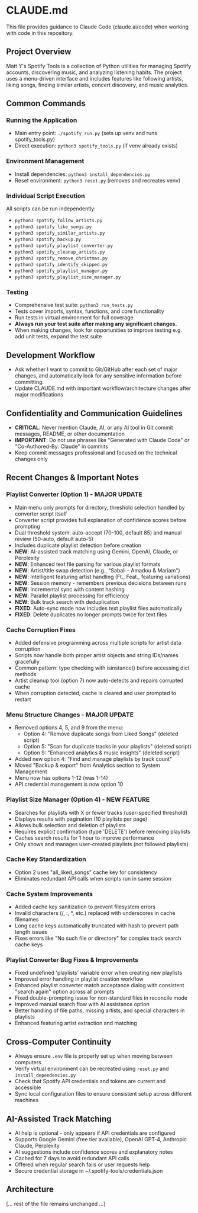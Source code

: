# CLAUDE.md

This file provides guidance to Claude Code (claude.ai/code) when working with code in this repository.

## Project Overview

Matt Y's Spotify Tools is a collection of Python utilities for managing Spotify accounts, discovering music, and analyzing listening habits. The project uses a menu-driven interface and includes features like following artists, liking songs, finding similar artists, concert discovery, and music analytics.

## Common Commands

### Running the Application
- Main entry point: `./spotify_run.py` (sets up venv and runs spotify_tools.py)
- Direct execution: `python3 spotify_tools.py` (if venv already exists)

### Environment Management
- Install dependencies: `python3 install_dependencies.py`
- Reset environment: `python3 reset.py` (removes and recreates venv)

### Individual Script Execution
All scripts can be run independently:
- `python3 spotify_follow_artists.py`
- `python3 spotify_like_songs.py`
- `python3 spotify_similar_artists.py`
- `python3 spotify_backup.py`
- `python3 spotify_playlist_converter.py`
- `python3 spotify_cleanup_artists.py`
- `python3 spotify_remove_christmas.py`
- `python3 spotify_identify_skipped.py`
- `python3 spotify_playlist_manager.py`
- `python3 spotify_playlist_size_manager.py`

### Testing
- Comprehensive test suite: `python3 run_tests.py`
- Tests cover imports, syntax, functions, and core functionality
- Run tests in virtual environment for full coverage
- **Always run your test suite after making any significant changes.**
- When making changes, look for opportunities to improve testing e.g. add unit tests, expand the test suite

## Development Workflow
- Ask whether I want to commit to Git/GitHub after each set of major changes, and automatically look for any sensitive information before committing.
- Update CLAUDE.md with important workflow/architecture changes after major modifications

## Confidentiality and Communication Guidelines
- **CRITICAL**: Never mention Claude, AI, or any AI tool in Git commit messages, README, or other documentation
- **IMPORTANT**: Do not use phrases like "Generated with Claude Code" or "Co-Authored-By: Claude" in commits
- Keep commit messages professional and focused on the technical changes only

## Recent Changes & Important Notes

### Playlist Converter (Option 1) - MAJOR UPDATE
- Main menu only prompts for directory, threshold selection handled by converter script itself
- Converter script provides full explanation of confidence scores before prompting
- Dual threshold system: auto-accept (70-100, default 85) and manual review (50-auto, default auto-5)
- Includes duplicate playlist detection before creation
- **NEW**: AI-assisted track matching using Gemini, OpenAI, Claude, or Perplexity
- **NEW**: Enhanced text file parsing for various playlist formats
- **NEW**: Artist/title swap detection (e.g., "Sabali - Amadou & Mariam")
- **NEW**: Intelligent featuring artist handling (Ft., Feat., featuring variations)
- **NEW**: Session memory - remembers previous decisions between runs
- **NEW**: Incremental sync with content hashing
- **NEW**: Parallel playlist processing for efficiency
- **NEW**: Bulk track search with deduplication
- **FIXED**: Auto-sync mode now includes text playlist files automatically
- **FIXED**: Delete duplicates no longer prompts twice for text files


### Cache Corruption Fixes
- Added defensive programming across multiple scripts for artist data corruption
- Scripts now handle both proper artist objects and string IDs/names gracefully
- Common pattern: type checking with isinstance() before accessing dict methods
- Artist cleanup tool (option 7) now auto-detects and repairs corrupted cache
- When corruption detected, cache is cleared and user prompted to restart

### Menu Structure Changes - MAJOR UPDATE
- Removed options 4, 5, and 9 from the menu:
  - Option 4: "Remove duplicate songs from Liked Songs" (deleted script)
  - Option 5: "Scan for duplicate tracks in your playlists" (deleted script)  
  - Option 9: "Enhanced analytics & music insights" (deleted script)
- Added new option 4: "Find and manage playlists by track count"
- Moved "Backup & export" from Analytics section to System Management
- Menu now has options 1-12 (was 1-14)
- API credential management is now option 10

### Playlist Size Manager (Option 4) - NEW FEATURE
- Searches for playlists with X or fewer tracks (user-specified threshold)
- Displays results with pagination (10 playlists per page)
- Allows bulk selection and deletion of playlists
- Requires explicit confirmation (type 'DELETE') before removing playlists
- Caches search results for 1 hour to improve performance
- Only shows and manages user-created playlists (not followed playlists)

### Cache Key Standardization
- Option 2 uses "all_liked_songs" cache key for consistency
- Eliminates redundant API calls when scripts run in same session

### Cache System Improvements
- Added cache key sanitization to prevent filesystem errors
- Invalid characters (/, :, *, etc.) replaced with underscores in cache filenames
- Long cache keys automatically truncated with hash to prevent path length issues
- Fixes errors like "No such file or directory" for complex track search cache keys

### Playlist Converter Bug Fixes & Improvements
- Fixed undefined 'playlists' variable error when creating new playlists
- Improved error handling in playlist creation workflow
- Enhanced playlist converter match acceptance dialog with consistent "search again" option across all prompts
- Fixed double-prompting issue for non-standard files in reconcile mode
- Improved manual search flow with AI assistance option
- Better handling of file paths, missing artists, and special characters in playlists
- Enhanced featuring artist extraction and matching

## Cross-Computer Continuity
- Always ensure `.env` file is properly set up when moving between computers
- Verify virtual environment can be recreated using `reset.py` and `install_dependencies.py`
- Check that Spotify API credentials and tokens are current and accessible
- Sync local configuration files to ensure consistent setup across different machines

## AI-Assisted Track Matching
- AI help is optional - only appears if API credentials are configured
- Supports Google Gemini (free tier available), OpenAI GPT-4, Anthropic Claude, Perplexity
- AI suggestions include confidence scores and explanatory notes
- Cached for 7 days to avoid redundant API calls
- Offered when regular search fails or user requests help
- Secure credential storage in ~/.spotify-tools/credentials.json

## Architecture

[... rest of the file remains unchanged ...]